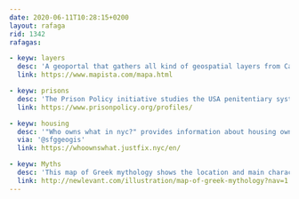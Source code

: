 ```yaml
---
date: 2020-06-11T10:28:15+0200
layout: rafaga
rid: 1342
rafagas:

- keyw: layers
  desc: 'A geoportal that gathers all kind of geospatial layers from Catalonia, coming from different providers and themes'
  link: https://www.mapista.com/mapa.html

- keyw: prisons
  desc: 'The Prison Policy initiative studies the USA penitentiary system to inform about massive incarceration and the prejudices it produces in society'
  link: https://www.prisonpolicy.org/profiles/

- keyw: housing
  desc: '"Who owns what in nyc?" provides information about housing owning information to rebalance the power dynamic between landlords and tenants'
  via: '@sfggeogis'
  link: https://whoownswhat.justfix.nyc/en/

- keyw: Myths
  desc: 'This map of Greek mythology shows the location and main characters of every myth'
  link: http://newlevant.com/illustration/map-of-greek-mythology?nav=1
---
```


